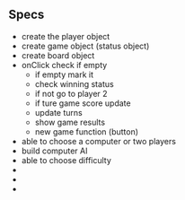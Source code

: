 ## Specs
* create the player object
* create game object (status object)
* create board object
* onClick check if empty
  * if empty mark it
  * check winning status
  * if not go to player 2
  * if ture game score update
  * update turns
  * show game results
  * new game function (button)
* able to choose a computer or two players
* build computer AI
* able to choose difficulty
*
*
*
